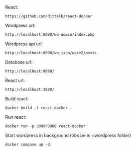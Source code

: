 React:
```
https://github.com/dittelh/react-docker
```

Wordpress url:
```
http://localhost:8000/wp-admin/index.php
```

Wordpress api url:
```
http://localhost:8000/wp-json/wp/v2/posts
```

Database url:
```
http://localhost:8080/
```

React url:
```
http://localhost:3000/
```

Build react:
```
docker build -t react-docker .
```

Run react:
```
docker run -p 3000:3000 react-docker
```

Start wordpress in background (obs be in ~wordpress folder)
```
docker compose up -d
```
